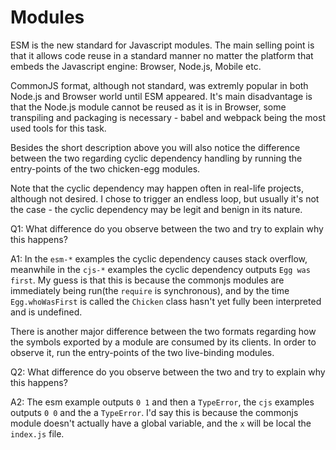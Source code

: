 # Modules

ESM is the new standard for Javascript modules. The main selling point is that it allows code reuse in a standard manner no matter the platform that embeds the Javascript engine: Browser, Node.js, Mobile etc.

CommonJS format, although not standard, was extremly popular in both Node.js and Browser world until ESM appeared.
It's main disadvantage is that the Node.js module cannot be reused as it is in Browser, some transpiling and packaging is necessary - babel and webpack being the most used tools for this task.

Besides the short description above you will also notice the difference between the two regarding cyclic dependency handling by running the entry-points of the two chicken-egg modules.

Note that the cyclic dependency may happen often in real-life projects, although not desired. I chose to trigger an endless loop, but usually it's not the case - the cyclic dependency may be legit and benign in its nature.

Q1: What difference do you observe between the two and try to explain why this happens?

A1: In the `esm-*` examples the cyclic dependency causes stack overflow, meanwhile in the `cjs-*` examples the cyclic dependency outputs `Egg was first`. My guess is that this is because the commonjs modules are immediately being run(the `require` is synchronous), and by the time `Egg.whoWasFirst` is called the `Chicken` class hasn't yet fully been interpreted and is undefined.

There is another major difference between the two formats regarding how the symbols exported by a module are consumed by its clients. In order to observe it, run the entry-points of the two live-binding modules.

Q2: What difference do you observe between the two and try to explain why this happens?

A2: The esm example outputs `0 1` and then a `TypeError`, the `cjs` examples outputs `0 0` and the a `TypeError`. I'd say this is because the commonjs module doesn't actually have a global variable, and the `x` will be local the `index.js` file.
